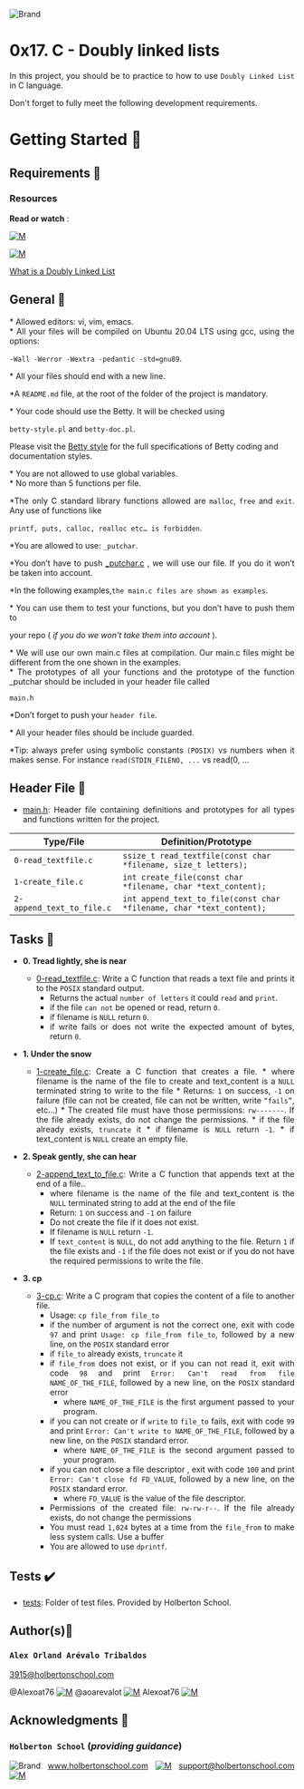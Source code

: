 ![Brand](https://assets.website-files.com/6105315644a26f77912a1ada/610540e8b4cd6969794fe673_Holberton_School_logo-04-04.svg)

# 0x17. C - Doubly linked lists
<div style="text-align: justify">
	
In this project, you should be to practice to how to use `Doubly Linked List` in C language. </div>
<div style="text-align: justify">
Don't forget to fully meet the following development requirements. </div>


# Getting Started :running:

## Requirements :page_with_curl:

### Resources

**Read or watch** :

[![M](https://upload.wikimedia.org/wikipedia/commons/thumb/2/2f/Google_2015_logo.svg/80px-Google_2015_logo.svg.png)](https://www.google.com/search?q=what+is+a+doubly+linked+list&oq=What+is+a+doubly+linked+list&aqs=chrome.0.0i512l5j69i61j69i60.1304j0j15&sourceid=chrome&ie=UTF-8)

[![M](https://upload.wikimedia.org/wikipedia/commons/thumb/e/e1/Logo_of_YouTube_%282015-2017%29.svg/70px-Logo_of_YouTube_%282015-2017%29.svg.png)](https://www.youtube.com/watch?v=KFbm6lkMhgw)

[What is a Doubly Linked List](https://www.youtube.com/watch?v=k0pjD12bzP0)


## General :page_with_curl:
<div style="text-align: justify">
* Allowed editors: vi, vim, emacs. </div>
<div style="text-align: justify">
* All your files will be compiled on Ubuntu 20.04 LTS using gcc, using the options: 
	
`-Wall -Werror -Wextra -pedantic -std=gnu89`. </div>
<div style="text-align: justify">
* All your files should end with a new line. </div>
<div style="text-align: justify">
	
*A `README.md` file, at the root of the folder of the project is mandatory. </div>

<div style="text-align: justify">
* Your code should use the Betty. It will be checked using</div>

`betty-style.pl` and `betty-doc.pl`.</div>

Please visit the [Betty style](https://github.com/holbertonschool/Betty/wiki) for the full specifications of Betty coding and documentation styles.

<div style="text-align: justify">
* You are not allowed to use global variables. </div>
<div style="text-align: justify">
* No more than 5 functions per file. </div>

<div style="text-align: justify">
	
*The only C standard library functions allowed are  `malloc`, `free` and `exit`. Any use of functions like</div>
	
`printf, puts, calloc, realloc etc… is forbidden`.</div>

<div style="text-align: justify">
	
*You are allowed to use: `_putchar`. </div>

<div style="text-align: justify">
	
*You don’t have to push [_putchar.c](https://github.com/holbertonschool/_putchar.c) , we will use our file. If you do it won’t be taken into account. </div>

<div style="text-align: justify">
	
*In the following examples,`the main.c files are shown as examples`. </div>

<div style="text-align: justify">
* You can use them to test your functions, but you don’t have to push them to
	<div style="text-align: justify">
		
   your repo ( *if you do we won’t take them into account* ).</div>
	
<div style="text-align: justify">
* We will use our own main.c files at compilation. Our main.c files might be different from the one shown in the examples. </div>
<div style="text-align: justify">
* The prototypes of all your functions and the prototype of the function _putchar should be included in your header file called </div>

<div style="text-align: justify"> 

`main.h` </div>

<div style="text-align: justify">
	
*Don’t forget to push your `header file`.</div>
<div style="text-align: justify">
* All your header files should be include guarded. </div>
<div style="text-align: justify">
	
*Tip: always prefer using symbolic constants `(POSIX)` vs numbers when it makes sense. For instance `read(STDIN_FILENO, ...` vs read(0, ...
<div style="text-align: justify">	


## Header File :file_folder:

* [main.h](./main.h): Header file containing definitions and prototypes for all types
and functions written for the project.

| Type/File                  | Definition/Prototype                                                             |
| -------------------------- | ---------------------------------------------------------------------------------|
| `0-read_textfile.c`        | `ssize_t read_textfile(const char *filename, size_t letters);`                   |
| `1-create_file.c`          | `int create_file(const char *filename, char *text_content);`                     |
| `2-append_text_to_file.c`  | `int append_text_to_file(const char *filename, char *text_content);`             |
	

## Tasks :page_with_curl:

* **0. Tread lightly, she is near**
  * [0-read_textfile.c](./0-read_textfile.c): Write a C function that reads a text file and prints it to the `POSIX` standard output.
	* Returns the actual `number of letters` it could `read` and `print`.
	* if the file `can not` be opened or read, return `0`. 
	* if filename is `NULL` return `0`.
	* if write fails or does not write the expected amount of bytes, return `0`.

	
* **1. Under the snow**
  * [1-create_file.c](./1-create_file.c): Create a C function that creates a file.
		* where filename is the name of the file to create and text_content is a `NULL` terminated string to write to the file
		* Returns: `1` on success, `-1` on failure (file can not be created, file can not be written, write `“fails”`, etc…)
		* The created file must have those permissions: `rw-------`. If the file already exists, do not change the permissions.
		* if the file already exists, `truncate` it
		* if filename is `NULL` return `-1`.
		* if text_content is `NULL` create an empty file.


* **2. Speak gently, she can hear**
  * [2-append_text_to_file.c](./2-append_text_to_file.c): Write a C function that appends text at the end of a file..
	* where filename is the name of the file and text_content is the `NULL` terminated string to add at the end of the file
	* Return: `1` on success and `-1` on failure
	* Do not create the file if it does not exist.
	* If filename is `NULL` return `-1`.
	* If `text_content` is `NULL`, do not add anything to the file. Return `1` if the file exists and `-1` if the file does not exist 
		or if you do not have the required permissions to write the file.

	
* **3. cp**
  * [3-cp.c](./3-cp.c): Write a C program that copies the content of a file to another file.
   	* Usage: `cp file_from file_to`
	* if the number of argument is not the correct one, exit with code `97` and print `Usage: cp file_from file_to`, followed by a new line, on the `POSIX` standard error
	* if `file_to` already exists, `truncate` it
	* if `file_from` does not exist, or if you can not read it, exit with code `98` and print `Error: Can't read from file NAME_OF_THE_FILE`, followed by a new line, 
		on the `POSIX` standard error
		* where `NAME_OF_THE_FILE` is the first argument passed to your program.
	* if you can not create or if `write` to `file_to` fails, exit with code `99` and print `Error: Can't write to NAME_OF_THE_FILE`,
		followed by a new line, on the `POSIX` standard error.
		* where `NAME_OF_THE_FILE` is the second argument passed to your program.
	* if you can not close a file descriptor , exit with code `100` and print `Error: Can't close fd FD_VALUE`, followed by a new line, 
		on the `POSIX` standard error.
		* where `FD_VALUE` is the value of the file descriptor.
	* Permissions of the created file: `rw-rw-r--`. If the file already exists, do not change the permissions
	* You must read `1,024` bytes at a time from the `file_from` to make less system calls. Use a buffer
	* You are allowed to use `dprintf`.


## Tests :heavy_check_mark:

* [tests](./tests): Folder of test files. Provided by Holberton School.
	

## Author(s):blue_book:

### **`Alex Orland Arévalo Tribaldos`**

<3915@holbertonschool.com>

@Alexoat76 [![M](https://upload.wikimedia.org/wikipedia/commons/thumb/9/91/Octicons-mark-github.svg/25px-Octicons-mark-github.svg.png)](https://github.com/Alexoat76)
@aoarevalot [![M](https://upload.wikimedia.org/wikipedia/fr/thumb/c/c8/Twitter_Bird.svg/25px-Twitter_Bird.svg.png)](https://twitter.com/aoarevalot)
Alexoat76 [![M](https://upload.wikimedia.org/wikipedia/commons/thumb/c/ca/LinkedIn_logo_initials.png/25px-LinkedIn_logo_initials.png)](https://www.linkedin.com/in/Alexoat76/)


## Acknowledgments :mega: 

### **`Holberton School`** (*providing guidance*)
	
![Brand](https://avatars.githubusercontent.com/u/13408012?s=50&v=4)
www.holbertonschool.com [![M](https://upload.wikimedia.org/wikipedia/commons/thumb/6/65/Crystal_Clear_app_Internet_Connection_Tools.svg/30px-Crystal_Clear_app_Internet_Connection_Tools.svg.png)](https://www.holbertonschool.com/)
	support@holbertonschool.com [![M](https://upload.wikimedia.org/wikipedia/commons/thumb/4/4e/Mail_%28iOS%29.svg/25px-Mail_%28iOS%29.svg.png)](https://github.com/holbertonschool#:~:text=support%40holbertonschool.com)
